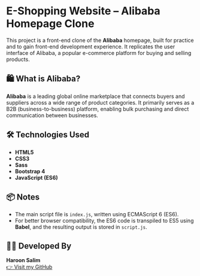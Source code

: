 # E-Shopping Website – Alibaba Homepage Clone

This project is a front-end clone of the **Alibaba** homepage, built for practice and to gain front-end development experience. It replicates the user interface of Alibaba, a popular e-commerce platform for buying and selling products.

## 🛍️ What is Alibaba?

**Alibaba** is a leading global online marketplace that connects buyers and suppliers across a wide range of product categories. It primarily serves as a B2B (business-to-business) platform, enabling bulk purchasing and direct communication between businesses.

## 🛠️ Technologies Used

- **HTML5**
- **CSS3**
- **Sass**
- **Bootstrap 4**
- **JavaScript (ES6)**

## 📦 Notes

- The main script file is `index.js`, written using ECMAScript 6 (ES6).
- For better browser compatibility, the ES6 code is transpiled to ES5 using **Babel**, and the resulting output is stored in `script.js`.

## 👨‍💻 Developed By

**Haroon Salim**  
[👉 Visit my GitHub](https://github.com/HaroonSalim)
